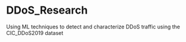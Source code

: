 # DDoS_Research
Using ML techniques to detect and characterize DDoS traffic using the CIC_DDoS2019 dataset
